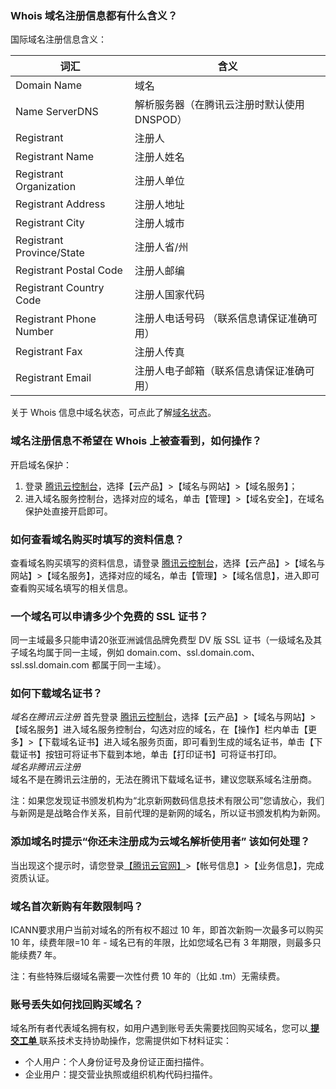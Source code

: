 ###  Whois 域名注册信息都有什么含义？
国际域名注册信息含义：

|词汇|含义|
|----|----|
|Domain Name|域名|
|Name ServerDNS |解析服务器（在腾讯云注册时默认使用 DNSPOD）|
|Registrant| 注册人|
|Registrant Name |注册人姓名|
|Registrant Organization|注册人单位|
|Registrant Address|注册人地址|
|Registrant City|注册人城市|
|Registrant Province/State|注册人省/州|
|Registrant Postal Code|注册人邮编|
|Registrant Country Code|注册人国家代码|
|Registrant Phone Number|注册人电话号码 （联系信息请保证准确可用）|
|Registrant Fax|注册人传真|
|Registrant Email|注册人电子邮箱（联系信息请保证准确可用）|
关于 Whois 信息中域名状态，可点此了解[域名状态](https://cloud.tencent.com/document/product/242/7924)。

### 域名注册信息不希望在 Whois 上被查看到，如何操作？
开启域名保护：  
1. 登录 [腾讯云控制台](https://console.cloud.tencent.com/)，选择【云产品】>【域名与网站】>【域名服务】；   
2. 进入域名服务控制台，选择对应的域名，单击【管理】>【域名安全】，在域名保护处直接开启即可。

###  如何查看域名购买时填写的资料信息？
查看域名购买填写的资料信息，请登录 [腾讯云控制台](https://console.cloud.tencent.com/)，选择【云产品】>【域名与网站】>【域名服务】，选择对应的域名，单击【管理】>【域名信息】，进入即可查看购买域名填写的相关信息。

### 一个域名可以申请多少个免费的 SSL 证书？
同一主域最多只能申请20张亚洲诚信品牌免费型 DV 版 SSL 证书（一级域名及其子域名均属于同一主域，例如 domain.com、ssl.domain.com、ssl.ssl.domain.com 都属于同一主域）。  

### 如何下载域名证书？
*域名在腾讯云注册* 
首先登录 [腾讯云控制台](https://console.cloud.tencent.com/)，选择【云产品】>【域名与网站】>【域名服务】进入域名服务控制台，勾选对应的域名，在【操作】栏内单击【更多】>【下载域名证书】进入域名服务页面，即可看到生成的域名证书，单击【下载证书】按钮可将证书下载到本地，单击【打印证书】可将证书打印。  
*域名非腾讯云注册*   
域名不是在腾讯云注册的，无法在腾讯下载域名证书，建议您联系域名注册商。

注：如果您发现证书颁发机构为“北京新网数码信息技术有限公司”您请放心，我们与新网是是战略合作关系，目前代理的是新网的域名，所以证书颁发机构为新网。

### 添加域名时提示“你还未注册成为云域名解析使用者” 该如何处理？
当出现这个提示时，请您登录[【腾讯云官网】](https://cloud.tencent.com/)>【帐号信息】>【业务信息】，完成资质认证。
### 域名首次新购有年数限制吗？
ICANN要求用户当前对域名的所有权不超过 10 年，即首次新购一次最多可以购买 10 年，续费年限=10 年 - 域名已有的年限，比如您域名已有 3 年期限，则最多只能续费7 年。 
 
注：有些特殊后缀域名需要一次性付费 10 年的（比如 .tm）无需续费。

### 账号丢失如何找回购买域名？
域名所有者代表域名拥有权，如用户遇到账号丢失需要找回购买域名，您可以[ __提交工单__ ](https://console.cloud.tencent.com/workorder/category)联系技术支持协助操作，您需提供如下材料证实：


- 个人用户：个人身份证号及身份证正面扫描件。
- 企业用户：提交营业执照或组织机构代码扫描件。
